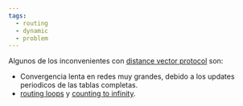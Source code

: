 ```yaml
---
tags:
  - routing
  - dynamic
  - problem
---
```


Algunos  de los inconvenientes con [distance vector protocol](distance%20vector%20protocol.md)  son:
- Convergencia lenta en redes muy grandes, debido a los updates periodicos de las tablas completas. 
- [routing loops](routing%20loops.md) y [counting to infinity](counting%20to%20infinity.md).

